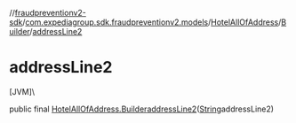 //[fraudpreventionv2-sdk](../../../../index.md)/[com.expediagroup.sdk.fraudpreventionv2.models](../../index.md)/[HotelAllOfAddress](../index.md)/[Builder](index.md)/[addressLine2](address-line2.md)

# addressLine2

[JVM]\

public final [HotelAllOfAddress.Builder](index.md)[addressLine2](address-line2.md)([String](https://docs.oracle.com/javase/8/docs/api/java/lang/String.html)addressLine2)

